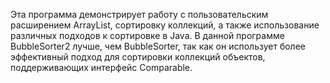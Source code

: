 Эта программа демонстрирует работу с пользовательским расширением ArrayList, сортировку коллекций, а также использование различных подходов к сортировке в Java. В данной программе BubbleSorter2 лучше, чем BubbleSorter, так как он использует более эффективный подход для сортировки коллекций объектов, поддерживающих интерфейс Comparable.
